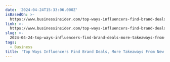 ```yaml
---
date: '2024-04-24T15:33:06.000Z'
isBasedOn: >-
  https://www.businessinsider.com/top-ways-influencers-find-brand-deals-key-takeaways-new-survey-2024-4?utmSource=twitter&utmContent=referral&utmTerm=topbar&referrer=twitter
link: >-
  https://www.businessinsider.com/top-ways-influencers-find-brand-deals-key-takeaways-new-survey-2024-4?utmSource=twitter&utmContent=referral&utmTerm=topbar&referrer=twitter
slug: >-
  2024-04-24-top-ways-influencers-find-brand-deals-more-takeaways-from-new-survey
tags:
  - Business
title: 'Top Ways Influencers Find Brand Deals, More Takeaways From New Survey'
---
```


